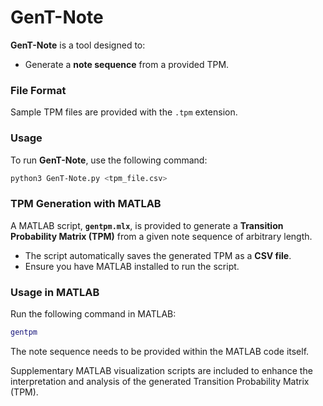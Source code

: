# **GenT-Note**  

**GenT-Note** is a tool designed to:   
- Generate a **note sequence** from a provided TPM.  

### **File Format**  
Sample TPM files are provided with the `.tpm` extension.  

### **Usage**  
To run **GenT-Note**, use the following command:  

```bash
python3 GenT-Note.py <tpm_file.csv>
```
### **TPM Generation with MATLAB**  

A MATLAB script, **`gentpm.mlx`**, is provided to generate a **Transition Probability Matrix (TPM)** from a given note sequence of arbitrary length.  

- The script automatically saves the generated TPM as a **CSV file**.  
- Ensure you have MATLAB installed to run the script.

### **Usage in MATLAB**  
Run the following command in MATLAB:  

```matlab
gentpm
```
The note sequence needs to be provided within the MATLAB code itself.


Supplementary MATLAB visualization scripts are included to enhance the interpretation and analysis of the generated Transition Probability Matrix (TPM).
